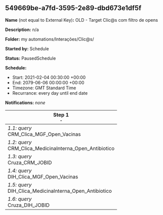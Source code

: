 ## 549669be-a7fd-3595-2e89-dbd673e1df5f

**Name** (not equal to External Key)**:** OLD - Target Clic@s com filtro de opens

**Description:** n/a

**Folder:** my automations/Interações/Clic@s/

**Started by:** Schedule

**Status:** PausedSchedule

**Schedule:**

* Start: 2021-02-04 00:30:00 +00:00
* End: 2079-06-06 00:00:00 +00:00
* Timezone: GMT Standard Time
* Recurrance: every day until end date

**Notifications:** _none_


| Step 1<br>_<small>-</small>_ |
| --- |
| _1.1: query_<br>CRM_Clica_MGF_Open_Vacinas |
| _1.2: query_<br>CRM_Clica_MedicinaInterna_Open_Antibiotico |
| _1.3: query_<br>Cruza_CRM_JOBID |
| _1.4: query_<br>DIH_Clica_MGF_Open_Vacinas |
| _1.5: query_<br>DIH_Clica_MedicinaInterna_Open_Antibiotico |
| _1.6: query_<br>Cruza_DIH_JOBID |
